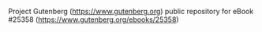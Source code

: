 Project Gutenberg (https://www.gutenberg.org) public repository for eBook #25358 (https://www.gutenberg.org/ebooks/25358)
